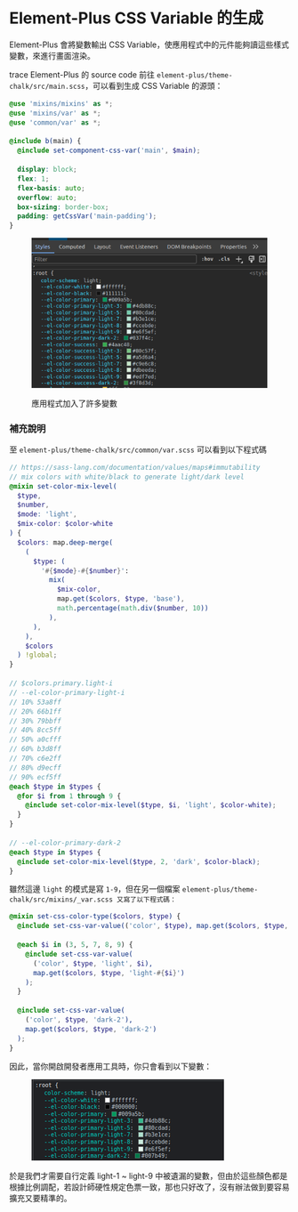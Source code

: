 # Element-Plus CSS Variable 的生成

Element-Plus 會將變數輸出 CSS Variable，使應用程式中的元件能夠讀這些樣式變數，來進行畫面渲染。

trace Element-Plus 的 source code 前往 `element-plus/theme-chalk/src/main.scss`，可以看到生成 CSS Variable 的源頭：

```scss
@use 'mixins/mixins' as *;
@use 'mixins/var' as *;
@use 'common/var' as *;

@include b(main) {
  @include set-component-css-var('main', $main);

  display: block;
  flex: 1;
  flex-basis: auto;
  overflow: auto;
  box-sizing: border-box;
  padding: getCssVar('main-padding');
}
```

<figure><img src="../../../../.gitbook/assets/image (12).png" alt=""><figcaption><p>應用程式加入了許多變數</p></figcaption></figure>

### 補充說明

至 `element-plus/theme-chalk/src/common/var.scss` 可以看到以下程式碼

```scss
// https://sass-lang.com/documentation/values/maps#immutability
// mix colors with white/black to generate light/dark level
@mixin set-color-mix-level(
  $type,
  $number,
  $mode: 'light',
  $mix-color: $color-white
) {
  $colors: map.deep-merge(
    (
      $type: (
        '#{$mode}-#{$number}':
          mix(
            $mix-color,
            map.get($colors, $type, 'base'),
            math.percentage(math.div($number, 10))
          ),
      ),
    ),
    $colors
  ) !global;
}

// $colors.primary.light-i
// --el-color-primary-light-i
// 10% 53a8ff
// 20% 66b1ff
// 30% 79bbff
// 40% 8cc5ff
// 50% a0cfff
// 60% b3d8ff
// 70% c6e2ff
// 80% d9ecff
// 90% ecf5ff
@each $type in $types {
  @for $i from 1 through 9 {
    @include set-color-mix-level($type, $i, 'light', $color-white);
  }
}

// --el-color-primary-dark-2
@each $type in $types {
  @include set-color-mix-level($type, 2, 'dark', $color-black);
}
```

雖然這邊 `light` 的模式是寫 `1-9`，但在另一個檔案 `element-plus/theme-chalk/src/mixins/_var.scss 又寫了以下程式碼：`

```scss
@mixin set-css-color-type($colors, $type) {
  @include set-css-var-value(('color', $type), map.get($colors, $type, 'base'));

  @each $i in (3, 5, 7, 8, 9) {
    @include set-css-var-value(
      ('color', $type, 'light', $i),
      map.get($colors, $type, 'light-#{$i}')
    );
  }

  @include set-css-var-value(
    ('color', $type, 'dark-2'),
    map.get($colors, $type, 'dark-2')
  );
}
```

因此，當你開啟開發者應用工具時，你只會看到以下變數：

<figure><img src="../../../../.gitbook/assets/image (55).png" alt=""><figcaption></figcaption></figure>

於是我們才需要自行定義 light-1 \~ light-9 中被遺漏的變數，但由於這些顏色都是根據比例調配，若設計師硬性規定色票一致，那也只好改了，沒有辦法做到要容易擴充又要精準的。
